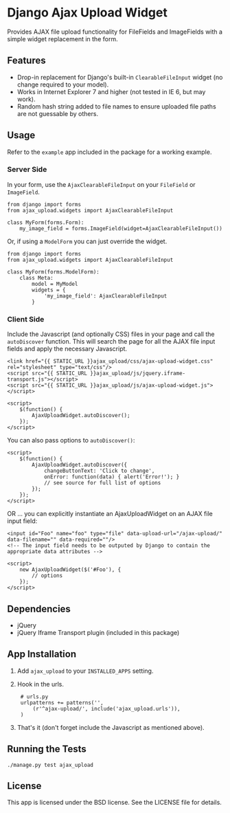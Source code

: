 Django Ajax Upload Widget
=========================

Provides AJAX file upload functionality for FileFields and ImageFields with a simple widget replacement in the form.


Features
--------

* Drop-in replacement for Django's built-in `ClearableFileInput` widget (no change required to your model).
* Works in Internet Explorer 7 and higher (not tested in IE 6, but may work).
* Random hash string added to file names to ensure uploaded file paths are not guessable by others.


Usage
-----

Refer to the `example` app included in the package for a working example.

### Server Side

In your form, use the `AjaxClearableFileInput` on your `FileField` or `ImageField`.

    from django import forms
    from ajax_upload.widgets import AjaxClearableFileInput

    class MyForm(forms.Form):
        my_image_field = forms.ImageField(widget=AjaxClearableFileInput())


Or, if using a `ModelForm` you can just override the widget.

    from django import forms
    from ajax_upload.widgets import AjaxClearableFileInput

    class MyForm(forms.ModelForm):
        class Meta:
            model = MyModel
            widgets = {
                'my_image_field': AjaxClearableFileInput
            }


### Client Side

Include the Javascript (and optionally CSS) files in your page and call the `autoDiscover` function.
This will search the page for all the AJAX file input fields and apply the necessary Javascript.

    <link href="{{ STATIC_URL }}ajax_upload/css/ajax-upload-widget.css" rel="stylesheet" type="text/css"/>
    <script src="{{ STATIC_URL }}ajax_upload/js/jquery.iframe-transport.js"></script>
    <script src="{{ STATIC_URL }}ajax_upload/js/ajax-upload-widget.js"></script>

    <script>
        $(function() {
            AjaxUploadWidget.autoDiscover();
        });
    </script>


You can also pass options to `autoDiscover()`:


    <script>
        $(function() {
            AjaxUploadWidget.autoDiscover({
                changeButtonText: 'Click to change',
                onError: function(data) { alert('Error!'); }
                // see source for full list of options
            });
        });
    </script>


OR ... you can explicitly instantiate an AjaxUploadWidget on an AJAX file input field:

    <input id="Foo" name="foo" type="file" data-upload-url="/ajax-upload/" data-filename="" data-required=""/>
    <!-- The input field needs to be outputed by Django to contain the appropriate data attributes -->

    <script>
        new AjaxUploadWidget($('#Foo'), {
            // options
        });
    </script>



Dependencies
------------
* jQuery
* jQuery Iframe Transport plugin (included in this package)


App Installation
----------------

1. Add `ajax_upload` to your `INSTALLED_APPS` setting.

1. Hook in the urls.

        # urls.py
        urlpatterns += patterns('',
            (r'^ajax-upload/', include('ajax_upload.urls')),
        )

1. That's it (don't forget include the Javascript as mentioned above).


Running the Tests
-----------------

    ./manage.py test ajax_upload


License
-------

This app is licensed under the BSD license. See the LICENSE file for details.
